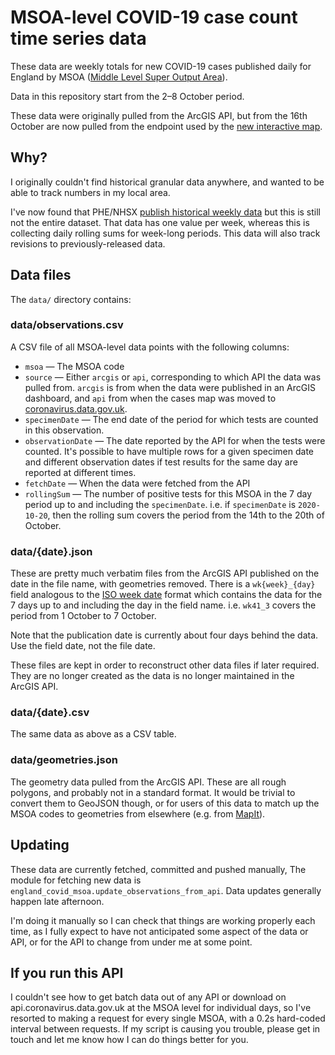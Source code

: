 # MSOA-level COVID-19 case count time series data

These data are weekly totals for new COVID-19 cases published daily for England by MSOA ([Middle Level Super Output
Area](https://en.wikipedia.org/wiki/ONS_coding_system#Neighbourhood_Statistics_Geography)).

Data in this repository start from the 2–8 October period.

These data were originally pulled from the ArcGIS API, but from the 16th October are now pulled from
the endpoint used by the [new interactive
map](https://coronavirus-staging.data.gov.uk/details/interactive-map).

## Why?

I originally couldn't find historical granular data anywhere, and wanted to be able to track numbers in my local area.

I've now found that PHE/NHSX [publish historical weekly data](https://coronavirus-staging.data.gov.uk/details/about-data#downloads)
but this is still not the entire dataset. That data has one value per week, whereas this is collecting daily rolling
sums for week-long periods. This data will also track revisions to previously-released data.


## Data files

The `data/` directory contains:

### data/observations.csv

A CSV file of all MSOA-level data points with the following columns:

* `msoa` — The MSOA code
* `source` — Either `arcgis` or `api`, corresponding to which API the data was pulled from. `arcgis` is from when the
  data were published in an ArcGIS dashboard, and `api` from when the cases map was moved to
  [coronavirus.data.gov.uk](https://coronavirus-staging.data.gov.uk/details/interactive-map).
* `specimenDate` — The end date of the period for which tests are counted in this observation.
* `observationDate` — The date reported by the API for when the tests were counted. It's possible to have multiple rows
  for a given specimen date and different observation dates if test results for the same day are reported at different
  times.
* `fetchDate` — When the data were fetched from the API
* `rollingSum` — The number of positive tests for this MSOA in the 7 day period up to and including the `specimenDate`.
  i.e. if `specimenDate` is `2020-10-20`, then the rolling sum covers the period from the 14th to the 20th of October.
 


### data/{date}.json

These are pretty much verbatim files from the ArcGIS API published on the date in the file name, with
geometries removed. There is a `wk{week}_{day}` field analogous to the [ISO week
date](https://en.wikipedia.org/wiki/ISO_week_date) format which contains the data for the 7 days up to and
including the day in the field name. i.e. `wk41_3` covers the period from 1 October to 7 October.

Note that the publication date is currently about four days behind the data. Use the field date, not the file date.

These files are kept in order to reconstruct other data files if later required. They are no longer created as the
data is no longer maintained in the ArcGIS API.

### data/{date}.csv

The same data as above as a CSV table.

### data/geometries.json

The geometry data pulled from the ArcGIS API. These are all rough polygons, and probably not in a standard format.
It would be trivial to convert them to GeoJSON though, or for users of this data to match up the MSOA codes to
geometries from elsewhere (e.g. from [MapIt](https://mapit.mysociety.org/areas/OMF.html)).


## Updating

These data are currently fetched, committed and pushed manually, The module for fetching new data is
`england_covid_msoa.update_observations_from_api`.  Data updates generally happen late afternoon.

I'm doing it manually so I can check that things are working properly each
time, as I fully expect to have not anticipated some aspect of the data or API,
or for the API to change from under me at some point.


## If you run this API

I couldn't see how to get batch data out of any API or download on
api.coronavirus.data.gov.uk at the MSOA level for individual days, so I've resorted to making a
request for every single MSOA, with a 0.2s hard-coded interval between
requests. If my script is causing you trouble, please get in touch and let me
know how I can do things better for you.
